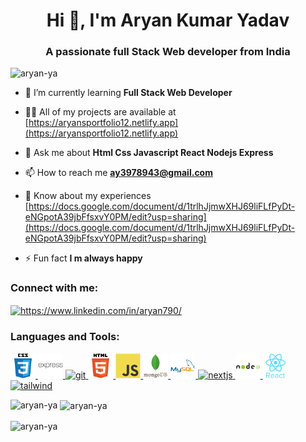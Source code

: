 <h1 align="center">Hi 👋, I'm Aryan Kumar Yadav</h1>
<h3 align="center">A passionate full Stack Web developer from India</h3>

<p align="left"> <img src="https://camo.githubusercontent.com/60fa12b9af1ba9108ece9ca79b4873097e565b5af71b646314bca8bd18803c65/68747470733a2f2f656e637279707465642d74626e302e677374617469632e636f6d2f696d616765733f713d74626e3a414e64394763545f4f495565743164526e4549334e5055595a58684f716d68683764345f6a4d324a355126757371703d434155" alt="aryan-ya" /> </p>

- 🌱 I’m currently learning **Full Stack Web Developer**

- 👨‍💻 All of my projects are available at [https://aryansportfolio12.netlify.app](https://aryansportfolio12.netlify.app)

- 💬 Ask me about **Html Css Javascript React Nodejs Express**

- 📫 How to reach me **ay3978943@gmail.com**

- 📄 Know about my experiences [https://docs.google.com/document/d/1trlhJjmwXHJ69liFLfPyDt-eNGpotA39jbFfsxvY0PM/edit?usp=sharing](https://docs.google.com/document/d/1trlhJjmwXHJ69liFLfPyDt-eNGpotA39jbFfsxvY0PM/edit?usp=sharing)

- ⚡ Fun fact **I m always happy**

<h3 align="left">Connect with me:</h3>
<p align="left">
<a href="https://linkedin.com/in/https://www.linkedin.com/in/aryan790/" target="blank"><img align="center" src="https://raw.githubusercontent.com/rahuldkjain/github-profile-readme-generator/master/src/images/icons/Social/linked-in-alt.svg" alt="https://www.linkedin.com/in/aryan790/" height="30" width="40" /></a>
</p>

<h3 align="left">Languages and Tools:</h3>
<p align="left"> <a href="https://www.w3schools.com/css/" target="_blank" rel="noreferrer"> <img src="https://raw.githubusercontent.com/devicons/devicon/master/icons/css3/css3-original-wordmark.svg" alt="css3" width="40" height="40"/> </a> <a href="https://expressjs.com" target="_blank" rel="noreferrer"> <img src="https://raw.githubusercontent.com/devicons/devicon/master/icons/express/express-original-wordmark.svg" alt="express" width="40" height="40"/> </a> <a href="https://git-scm.com/" target="_blank" rel="noreferrer"> <img src="https://www.vectorlogo.zone/logos/git-scm/git-scm-icon.svg" alt="git" width="40" height="40"/> </a> <a href="https://www.w3.org/html/" target="_blank" rel="noreferrer"> <img src="https://raw.githubusercontent.com/devicons/devicon/master/icons/html5/html5-original-wordmark.svg" alt="html5" width="40" height="40"/> </a> <a href="https://developer.mozilla.org/en-US/docs/Web/JavaScript" target="_blank" rel="noreferrer"> <img src="https://raw.githubusercontent.com/devicons/devicon/master/icons/javascript/javascript-original.svg" alt="javascript" width="40" height="40"/> </a> <a href="https://www.mongodb.com/" target="_blank" rel="noreferrer"> <img src="https://raw.githubusercontent.com/devicons/devicon/master/icons/mongodb/mongodb-original-wordmark.svg" alt="mongodb" width="40" height="40"/> </a> <a href="https://www.mysql.com/" target="_blank" rel="noreferrer"> <img src="https://raw.githubusercontent.com/devicons/devicon/master/icons/mysql/mysql-original-wordmark.svg" alt="mysql" width="40" height="40"/> </a> <a href="https://nextjs.org/" target="_blank" rel="noreferrer"> <img src="https://cdn.worldvectorlogo.com/logos/nextjs-2.svg" alt="nextjs" width="40" height="40"/> </a> <a href="https://nodejs.org" target="_blank" rel="noreferrer"> <img src="https://raw.githubusercontent.com/devicons/devicon/master/icons/nodejs/nodejs-original-wordmark.svg" alt="nodejs" width="40" height="40"/> </a> <a href="https://reactjs.org/" target="_blank" rel="noreferrer"> <img src="https://raw.githubusercontent.com/devicons/devicon/master/icons/react/react-original-wordmark.svg" alt="react" width="40" height="40"/> </a> <a href="https://tailwindcss.com/" target="_blank" rel="noreferrer"> <img src="https://www.vectorlogo.zone/logos/tailwindcss/tailwindcss-icon.svg" alt="tailwind" width="40" height="40"/> </a> </p>

<p><img align="left" src="https://github-readme-stats.vercel.app/api/top-langs?username=aryan-ya&show_icons=true&locale=en&layout=compact" alt="aryan-ya" /></p>

<p>&nbsp;<img align="center" src="https://github-readme-stats.vercel.app/api?username=aryan-ya&show_icons=true&locale=en" alt="aryan-ya" /></p>

<p><img align="center" src="https://github-readme-streak-stats.herokuapp.com/?user=aryan-ya&" alt="aryan-ya" /></p>
